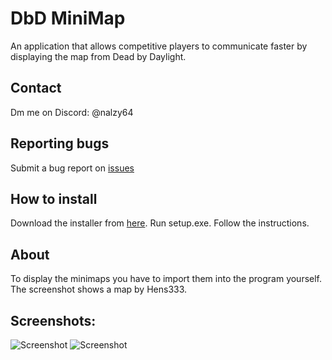 # DbD MiniMap
An application that allows competitive players to communicate faster by displaying the map from Dead by Daylight.

## Contact 
Dm me on Discord: @nalzy64

## Reporting bugs
Submit a bug report on [issues](https://github.com/elefelen/DbD-MiniMap/issues)

## How to install
Download the installer from [here](https://github.com/elefelen/DbD-MiniMap/releases).
Run setup.exe.
Follow the instructions.

## About
To display the minimaps you have to import them into the program yourself.
The screenshot shows a map by Hens333.

## Screenshots:<br />
![Screenshot](https://github.com/elefelen/DbD-MiniMap/blob/main/screenshots/1.png)
![Screenshot](https://github.com/elefelen/DbD-MiniMap/blob/main/screenshots/2.png)
